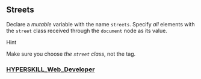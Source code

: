## Streets

Declare a *mutable* variable with the name `streets`. Specify *all* elements with the `street` class received through the `document` node as its value.

Hint

Make sure you choose *the `street` class*, not the tag.

### [HYPERSKILL_Web_Developer](https://github.com/kakanew/HYPERSKILL_Web_Developer)

